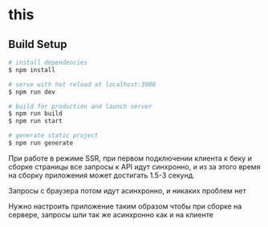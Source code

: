 # this

## Build Setup

```bash
# install dependencies
$ npm install

# serve with hot reload at localhost:3000
$ npm run dev

# build for production and launch server
$ npm run build
$ npm run start

# generate static project
$ npm run generate
```


При работе в режиме SSR, при первом подключении клиента к беку и  сборке страницы все запросы к API идут синхронно, и из за этого время на сборку приложения может достигать 1.5-3 секунд.

Запросы с браузера потом идут асинхронно, и никаких проблем нет


Нужно настроить приложение таким образом чтобы при сборке на сервере, запросы шли так же асинхронно как и на клиенте